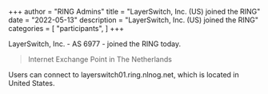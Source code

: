 +++
author = "RING Admins"
title = "LayerSwitch, Inc. (US) joined the RING"
date = "2022-05-13"
description = "LayerSwitch, Inc. (US) joined the RING"
categories = [
    "participants",
]
+++

LayerSwitch, Inc. - AS 6977 - joined the RING today.

> Internet Exchange Point in The Netherlands

Users can connect to layerswitch01.ring.nlnog.net, which is located in United States.
